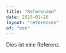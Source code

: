 ```yaml
---
title: "Referenzen"
date: 2025-01-26
layout: "references"
of: "von"
---
```


Dies ist eine Referenz.
